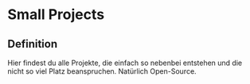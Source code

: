 # Small Projects
## Definition
Hier findest du alle Projekte, die einfach so nebenbei entstehen und die nicht so viel Platz beanspruchen.
Natürlich Open-Source.
